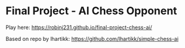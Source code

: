 # Final Project - AI Chess Opponent

Play here: https://robinj231.github.io/final-project-chess-ai/

Based on repo by lhartikk: https://github.com/lhartikk/simple-chess-ai
